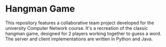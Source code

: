 # Hangman Game

This repository features a collaborative team project developed for the university Computer Network course. 
It's a recreation of the classic hangman game, designed for 2 players working together to guess a word.
The server and client implementations are written in Python and Java.

